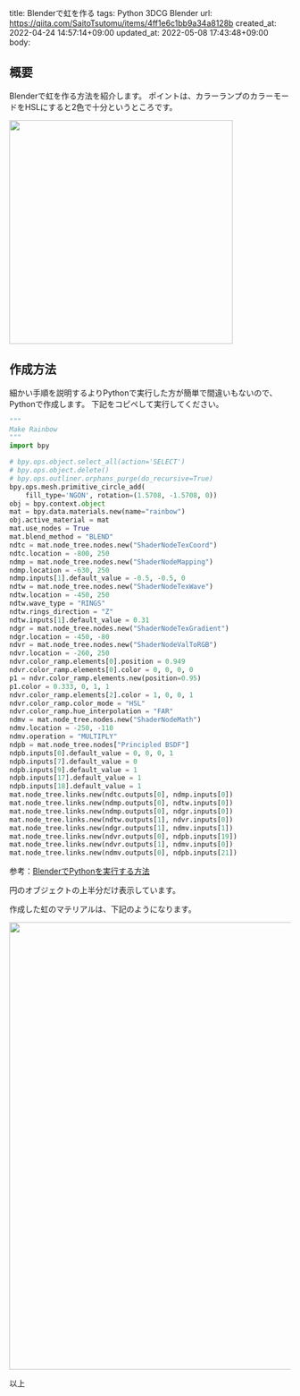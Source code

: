 title: Blenderで虹を作る
tags: Python 3DCG Blender
url: https://qiita.com/SaitoTsutomu/items/4ff1e6c1bb9a34a8128b
created_at: 2022-04-24 14:57:14+09:00
updated_at: 2022-05-08 17:43:48+09:00
body:

## 概要

Blenderで虹を作る方法を紹介します。
ポイントは、カラーランプのカラーモードをHSLにすると2色で十分というところです。

<img src="https://qiita-image-store.s3.ap-northeast-1.amazonaws.com/0/13955/37a047e1-0a3b-6112-7e63-44ed7e4ca2f1.jpeg" width="400">

## 作成方法

細かい手順を説明するよりPythonで実行した方が簡単で間違いもないので、Pythonで作成します。
下記をコピペして実行してください。

```py
"""
Make Rainbow
"""
import bpy

# bpy.ops.object.select_all(action='SELECT')
# bpy.ops.object.delete()
# bpy.ops.outliner.orphans_purge(do_recursive=True)
bpy.ops.mesh.primitive_circle_add(
    fill_type='NGON', rotation=(1.5708, -1.5708, 0))
obj = bpy.context.object
mat = bpy.data.materials.new(name="rainbow")
obj.active_material = mat
mat.use_nodes = True
mat.blend_method = "BLEND"
ndtc = mat.node_tree.nodes.new("ShaderNodeTexCoord")
ndtc.location = -800, 250
ndmp = mat.node_tree.nodes.new("ShaderNodeMapping")
ndmp.location = -630, 250
ndmp.inputs[1].default_value = -0.5, -0.5, 0
ndtw = mat.node_tree.nodes.new("ShaderNodeTexWave")
ndtw.location = -450, 250
ndtw.wave_type = "RINGS"
ndtw.rings_direction = "Z"
ndtw.inputs[1].default_value = 0.31
ndgr = mat.node_tree.nodes.new("ShaderNodeTexGradient")
ndgr.location = -450, -80
ndvr = mat.node_tree.nodes.new("ShaderNodeValToRGB")
ndvr.location = -260, 250
ndvr.color_ramp.elements[0].position = 0.949
ndvr.color_ramp.elements[0].color = 0, 0, 0, 0
p1 = ndvr.color_ramp.elements.new(position=0.95)
p1.color = 0.333, 0, 1, 1
ndvr.color_ramp.elements[2].color = 1, 0, 0, 1
ndvr.color_ramp.color_mode = "HSL"
ndvr.color_ramp.hue_interpolation = "FAR"
ndmv = mat.node_tree.nodes.new("ShaderNodeMath")
ndmv.location = -250, -110
ndmv.operation = "MULTIPLY"
ndpb = mat.node_tree.nodes["Principled BSDF"]
ndpb.inputs[0].default_value = 0, 0, 0, 1
ndpb.inputs[7].default_value = 0
ndpb.inputs[9].default_value = 1
ndpb.inputs[17].default_value = 1
ndpb.inputs[18].default_value = 1
mat.node_tree.links.new(ndtc.outputs[0], ndmp.inputs[0])
mat.node_tree.links.new(ndmp.outputs[0], ndtw.inputs[0])
mat.node_tree.links.new(ndmp.outputs[0], ndgr.inputs[0])
mat.node_tree.links.new(ndtw.outputs[1], ndvr.inputs[0])
mat.node_tree.links.new(ndgr.outputs[1], ndmv.inputs[1])
mat.node_tree.links.new(ndvr.outputs[0], ndpb.inputs[19])
mat.node_tree.links.new(ndvr.outputs[1], ndmv.inputs[0])
mat.node_tree.links.new(ndmv.outputs[0], ndpb.inputs[21])
```

参考：[BlenderでPythonを実行する方法](https://qiita.com/SaitoTsutomu/items/cec67381a8789b40e377)

円のオブジェクトの上半分だけ表示しています。

作成した虹のマテリアルは、下記のようになります。

<img src="https://qiita-image-store.s3.ap-northeast-1.amazonaws.com/0/13955/c9344652-6cb6-f05c-f175-8e529dd583ec.jpeg" width="800">

以上

